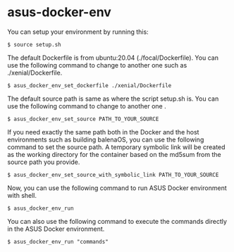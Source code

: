 # asus-docker-env

You can setup your environment by running this:

    $ source setup.sh

The default Dockerfile is from ubuntu:20.04 (./focal/Dockerfile). You can use the following command to change to another one such as ./xenial/Dockerfile.

    $ asus_docker_env_set_dockerfile ./xenial/Dockerfile

The default source path is same as where the script setup.sh is. You can use the following command to change to another one .

    $ asus_docker_env_set_source PATH_TO_YOUR_SOURCE

If you need exactly the same path both in the Docker and the host environments such as building balenaOS, you can use the following command to set the source path. A temporary symbolic link will be created as the working directory for the container based on the md5sum from the source path you provide.

    $ asus_docker_env_set_source_with_symbolic_link PATH_TO_YOUR_SOURCE

Now, you can use the following command to run ASUS Docker environment with shell. 

    $ asus_docker_env_run

You can also use the following command to execute the commands directly in the ASUS Docker environment. 

    $ asus_docker_env_run "commands"

